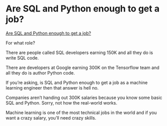# Are SQL and Python enough to get a job?

[Are SQL and Python enough to get a job?](https://www.quora.com/Are-SQL-and-Python-enough-to-get-a-job)



For what role?

There are people called SQL developers earning 150K and all they do is write SQL code.

There are developers at Google earning 300K on the Tensorflow team and all they do is author Python code.

If you’re asking, is SQL and Python enough to get a job as a machine learning engineer then that answer is hell no.

Companies aren’t handing out 300K salaries because you know some basic SQL and Python. Sorry, not how the real-world works.

Machine learning is one of the most technical jobs in the world and if you want a crazy salary, you’ll need crazy skills.
